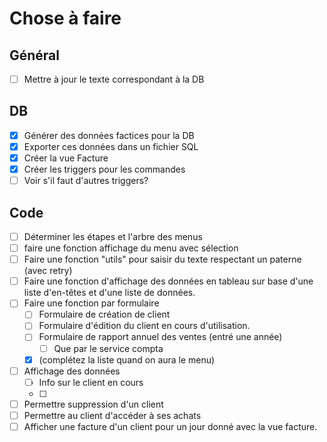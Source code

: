 # Chose à faire

## Général

- [ ] Mettre à jour le texte correspondant à la DB

## DB

- [x] Générer des données factices pour la DB
- [x] Exporter ces données dans un fichier SQL
- [x] Créer la vue Facture
- [x] Créer les triggers pour les commandes
- [ ] Voir s'il faut d'autres triggers?

## Code

- [ ] Déterminer les étapes et l'arbre des menus
- [ ] faire une fonction affichage du menu avec sélection
- [ ] Faire une fonction "utils" pour saisir du texte respectant un paterne (avec retry)
- [ ] Faire une fonction d'affichage des données en tableau sur base d'une liste d'en-têtes et d'une liste de données.
- [ ] Faire une fonction par formulaire
  - [ ] Formulaire de création de client
  - [ ] Formulaire d'édition du client en cours d'utilisation.
  - [ ] Formulaire de rapport annuel des ventes (entré une année)
    - [ ] Que par le service compta
  - [x] (complétez la liste quand on aura le menu)
- [ ] Affichage des données
  - [ ] Info sur le client en cours
  - [ ]
- [ ] Permettre suppression d'un client
- [ ] Permettre au client d'accéder à ses achats
- [ ] Afficher une facture d'un client pour un jour donné avec la vue facture.
